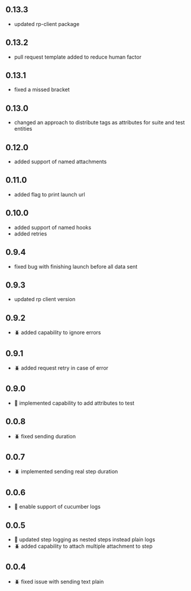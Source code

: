 ## 0.13.3
- updated rp-client package

## 0.13.2
- pull request template added to reduce human factor

## 0.13.1
- fixed a missed bracket

## 0.13.0
- changed an approach to distribute tags as attributes for suite and test entities

## 0.12.0
- added support of named attachments

## 0.11.0
- added flag to print launch url

## 0.10.0
- added support of named hooks
- added retries

## 0.9.4
- fixed bug with finishing launch before all data sent

## 0.9.3
- updated rp client version

## 0.9.2
- :beetle: added capability to ignore errors

## 0.9.1
- :beetle: added request retry in case of error

## 0.9.0
- :rocket: implemented capability to add attributes to test

## 0.0.8
- :beetle: fixed sending duration

## 0.0.7
- :beetle: implemented sending real step duration

## 0.0.6
- :rocket: enable support of cucumber logs

## 0.0.5
- :rocket: updated step logging as nested steps instead plain logs
- :beetle: added capability to attach multiple attachment to step

## 0.0.4
- :beetle: fixed issue with sending text plain
